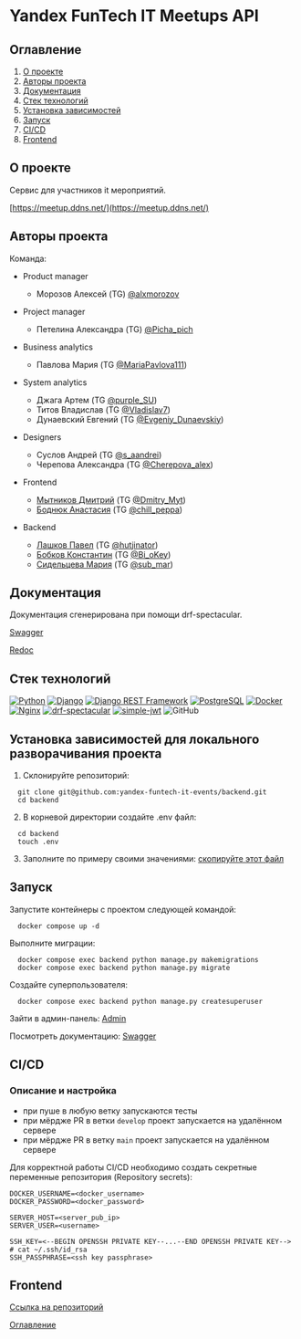 # Yandex FunTech IT Meetups API

## Оглавление <a id="contents"></a>

1. [О проекте](#about)
2. [Авторы проекта](#authors)
3. [Документация](#documentation)
4. [Стек технологий](#tools)
5. [Установка зависимостей](#installation)
6. [Запуск](#start)
7. [CI/CD](#cicd)
8. [Frontend](#frontend)


## О проекте <a id="about"></a>

Сервис для участников it мероприятий.

[https://meetup.ddns.net/](https://meetup.ddns.net/)


## Авторы проекта <a id="authors"></a>

Команда:

- Product manager
  - Морозов Алексей (TG) [@alxmorozov](https://t.me/alxmorozov)

- Project manager
  - Петелина Александра (TG) [@Picha_pich](https://t.me/Picha_pich)

- Business analytics
  - Павлова Мария (TG [@MariaPavlova111](https://t.me/MariaPavlova111))

- System analytics
  - Джага Артем (TG [@purple_SU](https://t.me/purple_SU))
  - Титов Владислав (TG [@Vladislav7](https://t.me/Vladislav7))
  - Дунаевский Евгений (TG [@Evgeniy_Dunaevskiy](https://t.me/Evgeniy_Dunaevskiy))

- Designers
  - Суслов Андрей (TG [@s_aandrei](https://t.me/s_aandrei))
  - Черепова Александра (TG [@Cherepova_alex](https://t.me/Cherepova_alex))

- Frontend
  - [Мытников Дмитрий](https://github.com/Dimitry-prog) (TG [@Dmitry_Myt](https://t.me/Dmitry_Myt))
  - [Боднюк Анастасия](https://github.com/Chill-Peppa) (TG [@chill_peppa](https://t.me/chill_peppa))

- Backend
  - [Лашков Павел](https://github.com/hutji) (TG [@hutjinator](https://t.me/hutjinator))
  - [Бобков Константин](https://github.com/deltabobkov) (TG [@Bi_oKey](https://t.me/Bi_oKey))
  - [Сидельцева Мария](https://github.com/mvs51) (TG [@sub_mar](https://t.me/sub_mar))

## Документация <a id="documentation"></a>

Документация сгенерирована при помощи drf-spectacular.

[Swagger](https://meetup.ddns.net/api/v1/schema/swagger/)

[Redoc](https://meetup.ddns.net/api/v1/schema/redoc/)

## Стек технологий <a id="tools"></a>

[![Python](https://img.shields.io/badge/Python-3.11-blue)](https://www.python.org/)
[![Django](https://img.shields.io/badge/Django-4.2-green)](https://www.djangoproject.com/)
[![Django REST Framework](https://img.shields.io/badge/DRF-3.15.1-orange)](https://www.django-rest-framework.org/)
[![PostgreSQL](https://img.shields.io/badge/PostgreSQL-blue)](https://www.postgresql.org/)
[![Docker](https://img.shields.io/badge/Docker-blue)](https://www.docker.com/)
[![Nginx](https://img.shields.io/badge/Nginx-alpine-brightgreen)](https://nginx.org/)
[![drf-spectacular](https://img.shields.io/badge/drf--spectacular-0.27.1-blue)](https://drf-spectacular.readthedocs.io/)
[![simple-jwt](https://img.shields.io/badge/simple–jwt-5.3.1-green)](https://github.com/SimpleJWT/django-rest-framework-simplejwt)
![GitHub](https://img.shields.io/badge/GitHub-100000?style=for-the-badge&logo=github&logoColor=white)

## Установка зависимостей для локального разворачивания проекта<a id="installation"></a>

1. Склонируйте репозиторий:

  ```
    git clone git@github.com:yandex-funtech-it-events/backend.git
    cd backend
  ```

  2. В корневой директории создайте .env файл:
  ```
    cd backend
    touch .env
  ```

3. Заполните по примеру своими значениями:
  [скопируйте этот файл](.env.example)

## Запуск <a id="start"></a>

Запустите контейнеры с проектом следующей командой:
  ```
    docker compose up -d
  ```

Выполните миграции:
  ```
    docker compose exec backend python manage.py makemigrations
    docker compose exec backend python manage.py migrate
  ```

Создайте суперпользователя:
  ```
    docker compose exec backend python manage.py createsuperuser
  ```

Зайти в админ-панель:
[Admin](http://127.0.0.1:8000/admin/)

Посмотреть документацию:
[Swagger](http://127.0.0.1:8000/api/v1/schema/swagger/)

## CI/CD
### Описание и настройка

- при пуше в любую ветку запускаются тесты
- при мёрдже PR в ветки `develop` проект запускается на удалённом сервере
- при мёрдже PR в ветку `main` проект запускается на удалённом сервере

Для корректной работы CI/CD необходимо создать секретные переменные репозитория
(Repository secrets):
```text
DOCKER_USERNAME=<docker_username>
DOCKER_PASSWORD=<docker_password>

SERVER_HOST=<server_pub_ip>
SERVER_USER=<username>

SSH_KEY=<--BEGIN OPENSSH PRIVATE KEY--...--END OPENSSH PRIVATE KEY--> # cat ~/.ssh/id_rsa
SSH_PASSPHRASE=<ssh key passphrase>
```

##  Frontend <a id="frontend"></a>

[Ссылка на репозиторий](https://github.com/yandex-funtech-it-events/frontend)


[Оглавление](#contents)
